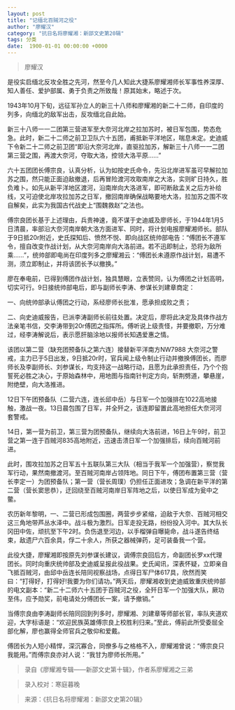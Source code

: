 ```yaml
---
layout: post
title: "记缅北百贼河之役"
author: "廖耀汉"
category: "抗日名将廖耀湘：新邵文史第20辑"
tags: 分类
date:  1900-01-01 00:00:00 +0000
---
```

> 廖耀汉


是役实启缅北反攻全胜之先河，然至今几人知此大捷系廖耀湘师长军事性养深厚、知人善任、爱护部属、勇于负责之所致哉！原其始末，略述于次。

1943年10月下旬，远征军孙立人的新三十八师和廖耀湘的新二十二师，自印度的列多，向缅北的敌军出击，反攻缅北自此始。

新三十八师一一二团第三营进军至大奈河北岸之拉加苏时，被日军包围，势态危急。此时，新二十二师之前卫卫队六十五团，甫抵新平洋地区，喘息未定。史迪威下令新二十二师之前卫团“即沿大奈河北岸，直驱拉加苏，解新三十八师一一二团第三营之围，再渡大奈河，夺取大洛，控领大洛平原……”

六十五团团长傅宗良，认真分析，认为如按史氏命令，先沿北岸进军虽可早解拉加苏之围，然只能正面迫敌撤退，后再冒险渡河攻取南岸之大洛，实则旷日持久，胜负难卜。如先从新平洋地区渡河，沿南岸向大洛进军，即可断敌孟关之后方补给线，又可迫使北岸攻拉加苏之日军，撤回南岸确保战略要地大洛，拉加苏之围不攻自解矣，此实为我国古代战史上“围魏救赵”之法也。

傅宗良团长基于上述理由，兵贵神速，竟不谋于史迪威及廖师长，于1944年1月5日清晨，率部沿大奈河南岸朝大洛方面进军、同时，将计划电报廖耀湘师长。部队于9日抵20r附近，史氏探知后、愤然不悦、即向战区统帅部电告：“傅团长不遵军令，擅自改变作战计划，从大奈河南岸向大洛前进。若不迅即制止，恐将为敌所乘……”，统帅部即电尚在印度列多之廖耀湘云：“傅团长未遵原作战计划，易遭不测，须立即制止，并将该团长予以撤换。”

廖在奉电前，已得到傅团作战计划，独具慧眼，立表赞同，认为傅团之计划高明，切实可行。9日接统帅部电后，即与副师长李涛、参谋长刘建章商定：

一、向统帅部承认傅团之行动，系经廖师长批准，愿承担成败之责；

二、向史迪威报告，已派李涛副师长前往处置。决定后，廖将此决定及具体作战方法亲笔书信，交李涛带到20r傅团之指挥所。傅听说上级责怪，并要撤职，万分难过，经李涛解说后，表示愿肝脑涂地以报师长知遇爱惠之情。

该团以第二营（缺充团预备队之第六连）接替新平洋南方NW7988 大奈河之警戒，主力已于5日出发，9日抵20r时，官兵闻上级令制止行动并撤换傅团长，而廖师长及李副师长、刘参谋长，均支持这一战略行动，且愿为此承担责任，乃个个抱誓死必胜之决心，于原始森林中，用地图与指南针判定方向，斩荆劈道，攀悬崖，附绝壁，向大洛推进。

12日下午团预备队（二营六连，连长邱中岳）与日军一个加强排在1022高地接触，激战一夜。13日晨包围了日军，并全歼之，该连即留置此高地担任大奈河河套警戒。

14日，第一营为前卫，第三营为团预备队，继续向大洛前进，16日上午9时，前卫营之第一连于百贼河835高地附近，迅速击溃日军一个加强排后，续向百贼河前进。

此时，围攻拉加苏之日军五十五联队第三大队（相当于我军一个加强营），察觉我军行动，果然南撤渡河。至百贼河南岸占领阵地。同日下午，傅团布置第三营（营长李定一）为团预备队；第一营（营长周璞）仍担任正面进攻；急调在新平洋的第二营（营长窦思恭），迂回绕至百贼河南岸日军阵地之后，以使日军成为瓮中之鳖。

农历新年黎明，一、二营已形成包围圈，两营步步紧缩，迫敌于大奈、百贼河相交这三角地带芦丛水泽中。战斗极为激烈。日军走投无路，纷纷投入河中。其大队长冈田中佐，顽抗至下午2时。负伤退至河边，以手榴弹自曝毙命，战斗遂告终结束，敌遗尸六百余具，俘二十余人，所获之器械弹药，足可装备我一个营。

此役大捷，廖耀湘即按原先刘参谋长建议，调傅宗良回后方，命副团长罗xx代理团长。同时向重庆统帅部及史迪威呈报此役战果。史氏闻讯，深表怀疑，立即亲自飞抵百贼河，由邱中岳连长陪同视察战场，点得日军尸体617具，欣然而笑曰：“打得好，打得好!我要为你们请功。”两天后，廖耀湘收到史迪威致重庆统帅部的电文副本：“新二十二师六十五团于百贼河之役，全歼日军一个加强大队，厥功至伟，应予勋奖，前电请处分傅团长一案，请予撤销。”

当傅宗良由李涛副师长陪同回到列多时，廖耀湘、刘建章等师部长官，率队夹道欢迎，大字标语是：“欢迎民族英雄傅宗良上校胜利归来。”至此，傅前此所受委屈全部化解，廖也赢得全师官兵之敬仰和爱戴。

傅团长为人短小精悍，深沉寡合，同僚多与之格格不入，廖耀湘曾说：“傅宗良只我能用。”而傅宗良亦对人说：“我甘为廖师长所用。”

> 录自《廖耀湘专辑——新邵文史第十辑》，作者系廖耀湘之三弟

> 录入校对：寒庭暮晚

> 来源：《抗日名将廖耀湘：新邵文史第20辑》